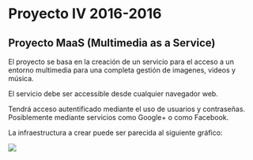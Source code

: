 
Proyecto IV 2016-2016
===============


Proyecto MaaS (Multimedia as a Service)
---------------------------------------------

El proyecto se basa en la creación de un servicio para el acceso a un entorno multimedia para una completa gestión de imagenes, videos y música.

El servicio debe ser accessible desde cualquier navegador web.

Tendrá acceso autentificado mediante el uso de usuarios y contraseñas. Posiblemente mediante servicios como Google+ o como Facebook.

La infraestructura a crear puede ser parecida al siguiente gráfico:

![](http://i.imgur.com/DZsMrE1.png)


